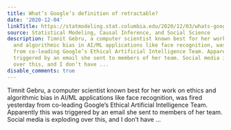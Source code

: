 ```yaml
---
title: What’s Google’s definition of retractable?
date: '2020-12-04'
linkTitle: https://statmodeling.stat.columbia.edu/2020/12/03/whats-googles-definition-of-retractable/
source: Statistical Modeling, Causal Inference, and Social Science
description: Timnit Gebru, a computer scientist known best for her work on ethics
  and algorithmic bias in AI/ML applications like face recognition, was fired yesterday
  from co-leading Google’s Ethical Artificial Intelligence Team. Apparently this was
  triggered by an email she sent to members of her team. Social media is exploding
  over this, and I don’t have ...
disable_comments: true
---
```

Timnit Gebru, a computer scientist known best for her work on ethics and algorithmic bias in AI/ML applications like face recognition, was fired yesterday from co-leading Google’s Ethical Artificial Intelligence Team. Apparently this was triggered by an email she sent to members of her team. Social media is exploding over this, and I don’t have ...
